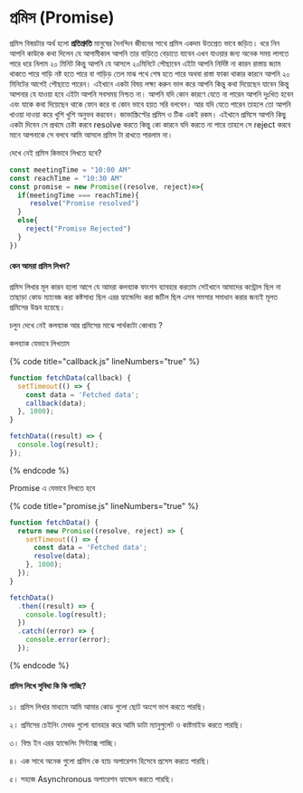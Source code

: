 # প্রমিস (Promise)

প্রমিস বিষয়টার অর্থ হলো **প্রতিশ্রুতি** মানুষের দৈনন্দিন জীবনের সাথে প্রমিস একদম উতপ্রেত ভাবে জড়িত। ধরে নিন আপনি কাউকে কথা দিলেন যে আগামীকাল আপনি তার বাড়িতে বেড়াতে যাবেন এখন যাওয়ার জন্য অনেক সময় লাগতে পারে ধরে নিলাম ২০ মিনিট কিন্তু আপনি যে আসলে ২০মিনিটে পৌছাবেন এইটা আপনি নির্দিষ্ট না কারন রাস্তায় জ্যাম থাকতে পারে গাড়ি নষ্ট হতে পারে বা গাড়িড় তেল মাঝ পথে শেষ হতে পারে অথবা রাস্তা ফাকা থাকার কারনে আপনি ২০ মিনিটের আগেই পৌছাতে পারেন। এইখানে একটা বিষয় লক্ষ্য করুন ভাল করে আপনি কিন্তু কথা দিয়েছেন যাবেন কিন্তু আপনার যে যাওয়া হবে এইটা আপনি সবসময় নিশ্চত না। আপনি যদি কোন কারণে যেতে না পারেন আপনি দুঃখিত হবেন এবং যাকে কথা দিয়েছেন থাকে ফোন করে বা কোন ভাবে হয়ত সরি বলবেন। আর যদি যেতে পারেন তাহলে তো আপনি খাওয়া দাওয়া করে খুশি খুশি অনুভব করবেন। জাভাস্ক্রিপ্টের প্রমিস ও টিক একই রকম। এইখানে প্রমিসে আপনি কিছু একটা দিবেন সে প্রথমে চেষ্টা করবে resolve করতে কিন্তু কো কারনে যদি করতে না পারে তাহলে সে reject করবে মানে আপনাকে সে বলবে আমি আসলে প্রমিস টা রাখতে পারলাম না।&#x20;

দেখে নেই প্রমিস কিভাবে লিখতে হবে?

```javascript
const meetingTime = "10:00 AM"
const reachTime = "10:30 AM"
const promise = new Promise((resolve, reject)=>{
  if(meetingTime === reachTime){
     resolve("Promise resolved")
  }
  else{
    reject("Promise Rejected")
  }
})
```

#### কেন আমরা প্রমিস লিখব?

প্রমিস লিখার মূল কারন হলো আগে যে আমরা কলব্যাক ফাংশন ব্যাবহার করতাম সেইখানে আমাদের কন্ট্রোল ছিল না তাছাড়া কোড ম্যানেজ করা কষ্টসাধ্য ছিল এরর হ্যান্ডেলিং করা জটিল ছিল এসব সমসার সমাধান করার জন্যই মূলত প্রমিসের উদ্ভব হয়েছে।&#x20;

চলুন দেখে নেই কলব্যাক আর প্রমিসের মাঝে পার্থক্যটা কোথায় ?

কলব্যাক যেভাবে লিখতাম

{% code title="callback.js" lineNumbers="true" %}
```javascript
function fetchData(callback) {
  setTimeout(() => {
    const data = 'Fetched data';
    callback(data);
  }, 1000);
}

fetchData((result) => {
  console.log(result);
});

```
{% endcode %}

Promise এ যেভাবে লিখতে হবে

{% code title="promise.js" lineNumbers="true" %}
```javascript
function fetchData() {
  return new Promise((resolve, reject) => {
    setTimeout(() => {
      const data = 'Fetched data';
      resolve(data);
    }, 1000);
  });
}

fetchData()
  .then((result) => {
    console.log(result);
  })
  .catch((error) => {
    console.error(error);
  });
```
{% endcode %}

#### প্রমিস লিখে সুবিধা কি কি পাচ্ছি?

১। প্রমিস লিখার মাধ্যমে আমি আমার কোড গুলো ছোট অংশে ভাগ করতে পারছি।

২। প্রমিসের চেইনিং মেথড গুলো ব্যাবহার করে আমি ডাটা ম্যানুপুলেট ও কাষ্টমাইড করতে পারছি।

৩। বিল্ড ইন এরর হ্যান্ডেলিং সিন্ট্যাক্স পাচ্ছি।

৪। এক সাথে অনেক গুলো প্রমিস কে ব্যাচ অপারেশন হিসেবে প্রসেস করতে পারছি।

৫। সহজে Asynchronous অপারেশন হ্যান্ডেল করতে পারছি।

